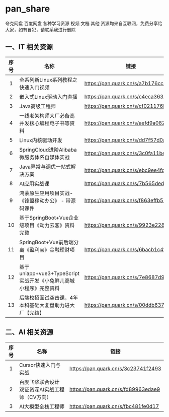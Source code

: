 # pan_share
夸克网盘 百度网盘 各种学习资源 视频 文档 其他
资源均来自互联网，免费分享给大家，如有冒犯，请联系我进行删除

## 一、IT 相关资源

| 序号 | 名称 | 链接 |
|:----:| ---- | ---- |
|1|全系列新Linux系列教程之快速入门视频|https://pan.quark.cn/s/a7b176cc6edb|
|2|嵌入式Linux驱动入门直播	|https://pan.quark.cn/s/c4eca3634a33|
|3|Java高级工程师|	https://pan.quark.cn/s/cf021176b2c4|
|4|一线老架构师大厂必备高并发核心编程电子书等资料|	https://pan.quark.cn/s/aefd9a0820ec|
|5|Linux内核驱动开发	|https://pan.quark.cn/s/dd7f57d0ab3e|
|6|SpringCloud进阶Alibaba微服务体系自媒体实战|	https://pan.quark.cn/s/3c0fa11be64c|
|7|Java异常与调优一站式解决方案|	https://pan.quark.cn/s/ebc9ee4fd485|
|8|AI应用实战课|	https://pan.quark.cn/s/7b565ded65b1|
|9|鸿蒙原生应用项目实战-《锋盟移动办公》 - 带源码课件	|https://pan.quark.cn/s/f863effb5732|
|10|基于SpringBoot+Vue企业级项目《动力云客》资料完整|	https://pan.quark.cn/s/9923e228b08d|
|11|SpringBoot+Vue前后端分离《盈利宝》金融理财项目	|https://pan.quark.cn/s/6bacb1c4facd|
|12|基于uniapp+vue3+TypeScript 实战开发《小兔鲜儿商城小程序》完整资料	|https://pan.quark.cn/s/7e8687d971f0|
|13|后端校招面试突击课，4年本科基础大复盘助力进大厂【完结】|	https://pan.quark.cn/s/00ddb63740fd|

## 二、AI 相关资源
| 序号 | 名称 | 链接 |
|:----:| ---- | ---- |
|1|	Cursor快速入门与实战|	https://pan.quark.cn/s/3c23741f2493|
|2|	百度飞桨联合设计双证资深AI实战工程师（CV方向）|	https://pan.quark.cn/s/fd89963edae9|
|3|	AI大模型全栈工程师|	https://pan.quark.cn/s/fbc481fe0d17|



